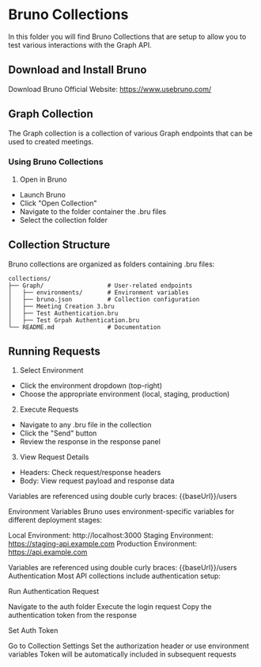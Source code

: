 # Bruno Collections
In this folder you will find Bruno Collections that are setup to allow you to test various interactions with the Graph API.

## Download and Install Bruno
Download Bruno
Official Website: https://www.usebruno.com/

## Graph Collection
The Graph collection is a collection of various Graph endpoints that can be used to created meetings.  

### Using Bruno Collections
1. Open in Bruno
- Launch Bruno
- Click "Open Collection"
- Navigate to the folder container the .bru files
- Select the collection folder

## Collection Structure
Bruno collections are organized as folders containing .bru files:
```
collections/
├── Graph/                  # User-related endpoints
│   ├── environments/       # Environment variables
│   ├── bruno.json          # Collection configuration
│   ├── Meeting Creation 3.bru
│   ├── Test Authentication.bru
│   ├── Test Grpah Authentication.bru
└── README.md               # Documentation
```

## Running Requests
1. Select Environment
- Click the environment dropdown (top-right)
- Choose the appropriate environment (local, staging, production)

2. Execute Requests
- Navigate to any .bru file in the collection
- Click the "Send" button
- Review the response in the response panel

3. View Request Details
- Headers: Check request/response headers
- Body: View request payload and response data

Variables are referenced using double curly braces: {{baseUrl}}/users



Environment Variables
Bruno uses environment-specific variables for different deployment stages:

Local Environment: http://localhost:3000
Staging Environment: https://staging-api.example.com
Production Environment: https://api.example.com

Variables are referenced using double curly braces: {{baseUrl}}/users
Authentication
Most API collections include authentication setup:

Run Authentication Request

Navigate to the auth folder
Execute the login request
Copy the authentication token from the response


Set Auth Token

Go to Collection Settings
Set the authorization header or use environment variables
Token will be automatically included in subsequent requests

